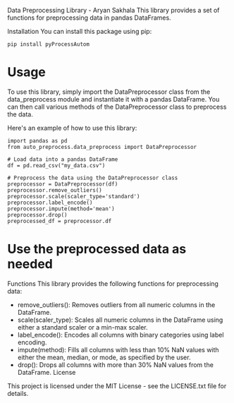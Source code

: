 Data Preprocessing Library - Aryan Sakhala
This library provides a set of functions for preprocessing data in pandas DataFrames.

Installation
You can install this package using pip:

```
pip install pyProcessAutom
```
# Usage
To use this library, simply import the DataPreprocessor class from the data_preprocess module and instantiate it with a pandas DataFrame. You can then call various methods of the DataPreprocessor class to preprocess the data.

Here's an example of how to use this library:
```
import pandas as pd
from auto_preprocess.data_preprocess import DataPreprocessor

# Load data into a pandas DataFrame
df = pd.read_csv("my_data.csv")

# Preprocess the data using the DataPreprocessor class
preprocessor = DataPreprocessor(df)
preprocessor.remove_outliers()
preprocessor.scale(scaler_type='standard')
preprocessor.label_encode()
preprocessor.impute(method='mean')
preprocessor.drop()
preprocessed_df = preprocessor.df
```
# Use the preprocessed data as needed
Functions
This library provides the following functions for preprocessing data:

* remove_outliers(): Removes outliers from all numeric columns in the DataFrame.
* scale(scaler_type): Scales all numeric columns in the DataFrame using either a standard scaler or a min-max scaler.
* label_encode(): Encodes all columns with binary categories using label encoding.
* impute(method): Fills all columns with less than 10% NaN values with either the mean, median, or mode, as specified by the user.
* drop(): Drops all columns with more than 30% NaN values from the DataFrame.
License

This project is licensed under the MIT License - see the LICENSE.txt file for details.